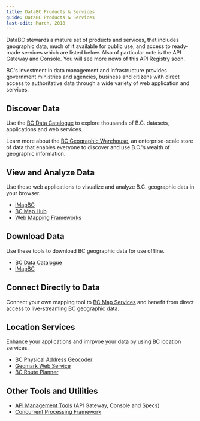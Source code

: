 ```yaml
---
title: DataBC Products & Services
guide: DataBC Products & Services
last-edit: March, 2018
---
```


DataBC stewards a mature set of products and services, that includes geographic data, much of it available for public use, and access to ready-made services which are listed below.  Also of particular note is the API Gateway and Console.  You will see more news of this API Registry soon.

BC's investment in data management and infrastructure provides government ministries and agencies, business and citizens with direct access to authoritative data through a wide variety of web application and services.

## Discover Data
Use the [BC Data Catalogue](https://www2.gov.bc.ca/gov/content/data/bc-data-catalogue) to explore thousands of B.C. datasets, applications and web services.

Learn more about the [BC Geographic Warehouse](https://www2.gov.bc.ca/gov/content/data/geographic-data-services/bc-spatial-data-infrastructure/bc-geographic-warehouse), an enterprise-scale store of data that enables everyone to discover and use B.C.'s wealth of geographic information.

## View and Analyze Data
Use these web applications to visualize and analyze B.C. geographic data in your browser.

* [iMapBC](https://www2.gov.bc.ca/gov/content/data/geographic-data-services/web-based-mapping/imapbc)
* [BC Map Hub](https://www2.gov.bc.ca/gov/content/data/geographic-data-services/web-based-mapping/agol)
* [Web Mapping Frameworks](https://www2.gov.bc.ca/gov/content/data/geographic-data-services/bc-spatial-data-infrastructure/webmapping)

## Download Data
Use these tools to download BC geographic data for use offline.

* [BC Data Catalogue](https://www2.gov.bc.ca/gov/content/data/bc-data-catalogue)
* [iMapBC](https://www2.gov.bc.ca/gov/content/data/geographic-data-services/web-based-mapping/imapbc)

## Connect Directly to Data
Connect your own mapping tool to [BC Map Services](https://www2.gov.bc.ca/gov/content/data/geographic-data-services/web-based-mapping/map-services) and benefit from direct access to live-streaming BC geographic data.

## Location Services
Enhance your applications and imrpvoe your data by using BC location services.

* [BC Physical Address Geocoder](www2.gov.bc.ca/gov/content?id=118DD57CD9674D57BDBD511C2E78DC0D)
* [Geomark Web Service](https://www2.gov.bc.ca/gov/content/data/geographic-data-services/location-services/geomark-webservice)
* [BC Route Planner](https://www2.gov.bc.ca/gov/content/data/geographic-data-services/location-services/route-planner)

## Other Tools and Utilities
* [API Management Tools](https://www2.gov.bc.ca/gov/content/data/about-data-management/databc/databc-products-services/api-management) (API Gateway, Console and Specs)
* [Concurrent Processing Framework](https://www2.gov.bc.ca/gov/content/data/about-data-management/databc/databc-products-services/cpf)
